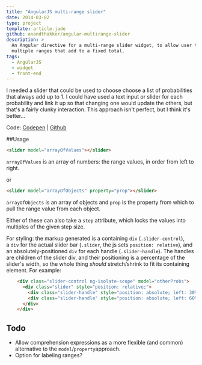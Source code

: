 ```yaml
---
title: "AngularJS multi-range slider"
date: 2014-03-02
type: project
template: article.jade
github: anandthakker/angular-multirange-slider
description: >
  An Angular directive for a multi-range slider widget, to allow user to input
  multiple ranges that add to a fixed total.
tags:
  - AngularJS
  - widget
  - front-end
---
```


I needed a slider that could be used to choose choose a list of
probabilities that always add up to 1. I could have used a text input or
slider for each probability and link it up so that changing one would
update the others, but that's a fairly clunky interaction. This approach
isn't perfect, but I think it's better...

Code: [Codepen](http://codepen.io/anandthakker/pen/marlo)
| [Github](https://github.com/anandthakker/angular-multirange-slider)


##Usage

```html
<slider model="arrayOfValues"></slider>
```

`arrayOfValues` is an array of numbers: the range values, in order from
left to right.

or

```html
<slider model="arrayOfObjects" property="prop"></slider>
```

`arrayOfObjects` is an array of objects and `prop` is the property from
which to pull the range value from each object.

Either of these can also take a `step` attribute, which locks the values
into multiples of the given step size.

For styling: the markup generated is a
containing `div` (`.slider-control`), a `div` for the actual slider bar
(`.slider`, the js sets `position: relative`), and an
absolutely-positioned `div` for each handle (`.slider-handle`). The
handles are children of the slider div, and their positioning is a
percentage of the slider's width, so the whole
thing *should* stretch/shrink to fit its containing element. For
example:

```html
    <div class="slider-control ng-isolate-scope" model="otherProbs">
      <div class="slider" style="position: relative;">
        <div class="slider-handle" style="position: absolute; left: 30%; top: -8px;"></div>
        <div class="slider-handle" style="position: absolute; left: 60%; top: -8px;"></div>
      </div>
    </div>
```

**Todo**
--------

-   Allow comprehension expressions as a more flexible (and common)
    alternative to the `model`/`property`approach.
-   Option for labeling ranges?
